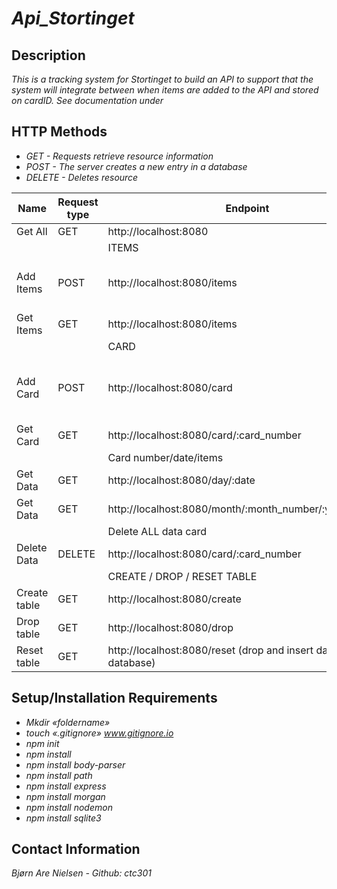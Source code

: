# _Api_Stortinget_

## Description

_This is a tracking system for Stortinget to build an API to support that the system will integrate between when items are added to the API and stored on cardID. See documentation under_

## HTTP Methods

- _GET - Requests retrieve resource information_
- _POST - The server creates a new entry in a database_
- _DELETE - Deletes resource_

| Name         | Request type | Endpoint                                                       | Body                                                                      |
| ------------ | ------------ | -------------------------------------------------------------- | ------------------------------------------------------------------------- |
| Get All      | GET          | http://localhost:8080                                          |                                                                           |
|              |              | ITEMS                                                          |                                                                           |
| Add Items    | POST         | http://localhost:8080/items                                    | { item:"string", value:"string", currency:"string", price:"number" }      |
| Get Items    | GET          | http://localhost:8080/items                                    |                                                                           |
|              |              | CARD                                                           |                                                                           |
| Add Card     | POST         | http://localhost:8080/card                                     | { card_number:"number", store: "string", adress:"string", date:"string" } |
| Get Card     | GET          | http://localhost:8080/card/:card_number                        |                                                                           |
|              |              | Card number/date/items                                         |                                                                           |
| Get Data     | GET          | http://localhost:8080/day/:date                                |                                                                           |
| Get Data     | GET          | http://localhost:8080/month/:month_number/:year_number         |                                                                           |
|              |              | Delete ALL data card                                           |                                                                           |
| Delete Data  | DELETE       | http://localhost:8080/card/:card_number                        |                                                                           |
|              |              | CREATE / DROP / RESET TABLE                                    |                                                                           |
| Create table | GET          | http://localhost:8080/create                                   |                                                                           |
| Drop table   | GET          | http://localhost:8080/drop                                     |                                                                           |
| Reset table  | GET          | http://localhost:8080/reset (drop and insert data to database) |                                                                           |

## Setup/Installation Requirements

- _Mkdir «foldername»_
- _touch «.gitignore» www.gitignore.io_
- _npm init_
- _npm install_
- _npm install body-parser_
- _npm install path_
- _npm install express_
- _npm install morgan_
- _npm install nodemon_
- _npm install sqlite3_

## Contact Information

_Bjørn Are Nielsen - Github: ctc301_

